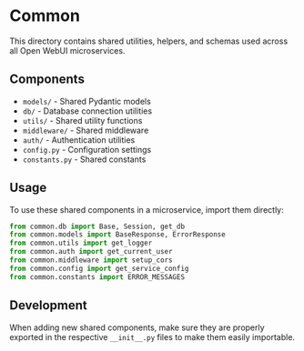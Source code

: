 # Common

This directory contains shared utilities, helpers, and schemas used across all Open WebUI microservices.

## Components

- `models/` - Shared Pydantic models
- `db/` - Database connection utilities
- `utils/` - Shared utility functions
- `middleware/` - Shared middleware
- `auth/` - Authentication utilities
- `config.py` - Configuration settings
- `constants.py` - Shared constants

## Usage

To use these shared components in a microservice, import them directly:

```python
from common.db import Base, Session, get_db
from common.models import BaseResponse, ErrorResponse
from common.utils import get_logger
from common.auth import get_current_user
from common.middleware import setup_cors
from common.config import get_service_config
from common.constants import ERROR_MESSAGES
```

## Development

When adding new shared components, make sure they are properly exported in the respective `__init__.py` files to make them easily importable.
